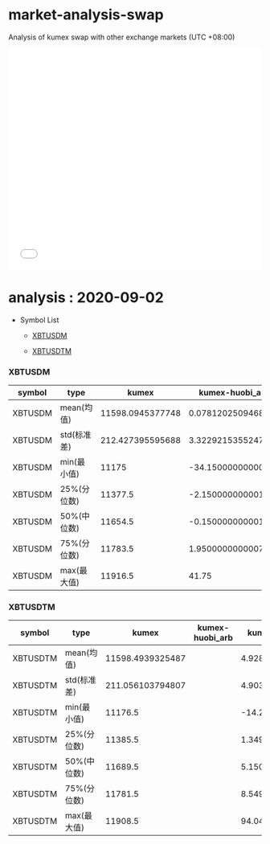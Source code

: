 # market-analysis-swap
Analysis of kumex swap with other exchange markets (UTC +08:00)

<iframe width="100%" height="440" src="./data.html" frameborder="no" border="0" scrolling="no"></iframe>

# analysis : 2020-09-02
* Symbol List

  * [XBTUSDM](#xbtusdm)

  * [XBTUSDTM](#xbtusdtm)


### XBTUSDM

symbol|type|kumex|kumex-huobi_arb|kumex-okex_arb
---|---|---|---|---
XBTUSDM | mean(均值) | 11598.0945377748 | 0.078120250946859 | 6.41906548227655
XBTUSDM | std(标准差) | 212.427395595688 | 3.32292153552475 | 2.93125350779137
XBTUSDM | min(最小值) | 11175 | -34.1500000000014 | -35.3500000000004
XBTUSDM | 25%(分位数) | 11377.5 | -2.15000000000145 | 4.45000000000073
XBTUSDM | 50%(中位数) | 11654.5 | -0.150000000001455 | 6.54999999999927
XBTUSDM | 75%(分位数) | 11783.5 | 1.95000000000073 | 8.25
XBTUSDM | max(最大值) | 11916.5 | 41.75 | 58.6500000000015


### XBTUSDTM

symbol|type|kumex|kumex-huobi_arb|kumex-okex_arb
---|---|---|---|---
XBTUSDTM | mean(均值) | 11598.4939325487 |  | 4.92871560493727
XBTUSDTM | std(标准差) | 211.056103794807 |  | 4.9031159241912
XBTUSDTM | min(最小值) | 11176.5 |  | -14.25
XBTUSDTM | 25%(分位数) | 11385.5 |  | 1.34999999999854
XBTUSDTM | 50%(中位数) | 11689.5 |  | 5.15000000000146
XBTUSDTM | 75%(分位数) | 11781.5 |  | 8.54999999999927
XBTUSDTM | max(最大值) | 11908.5 |  | 94.0499999999993

